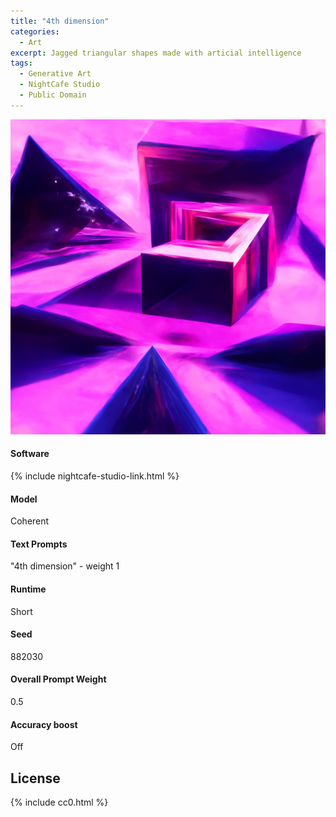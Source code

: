 ```yaml
---
title: "4th dimension"
categories:
  - Art
excerpt: Jagged triangular shapes made with articial intelligence
tags:
  - Generative Art
  - NightCafe Studio
  - Public Domain
---
```


![A purple sky backdrops stark triangular shapes. The scene has no curves - only straight lines at sharp angles.](/assets/images/2022/2022-05-01-4th-dimension.jpg)

#### Software
{% include nightcafe-studio-link.html %}

#### Model
Coherent

#### Text Prompts
"4th dimension" - weight 1

#### Runtime
Short

#### Seed
882030

#### Overall Prompt Weight
0.5

#### Accuracy boost
Off

## License

{% include cc0.html %}